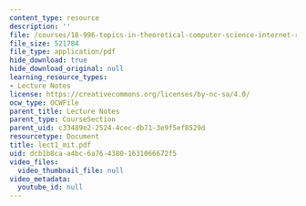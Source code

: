 ```yaml
---
content_type: resource
description: ''
file: /courses/18-996-topics-in-theoretical-computer-science-internet-research-problems-spring-2002/dcb1b8caa4bc6a7643801631066672f5_lect1_mit.pdf
file_size: 521784
file_type: application/pdf
hide_download: true
hide_download_original: null
learning_resource_types:
- Lecture Notes
license: https://creativecommons.org/licenses/by-nc-sa/4.0/
ocw_type: OCWFile
parent_title: Lecture Notes
parent_type: CourseSection
parent_uid: c33489e2-2524-4cec-db71-3e9f5ef8529d
resourcetype: Document
title: lect1_mit.pdf
uid: dcb1b8ca-a4bc-6a76-4380-1631066672f5
video_files:
  video_thumbnail_file: null
video_metadata:
  youtube_id: null
---
```

